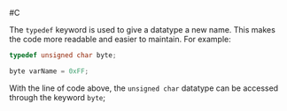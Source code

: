#C

The `typedef` keyword is used to give a datatype a new name. This makes the code more readable and easier to maintain. For example:

```C
typedef unsigned char byte;

byte varName = 0xFF;
```

With the line of code above, the `unsigned char` datatype can be accessed through the keyword `byte`;
